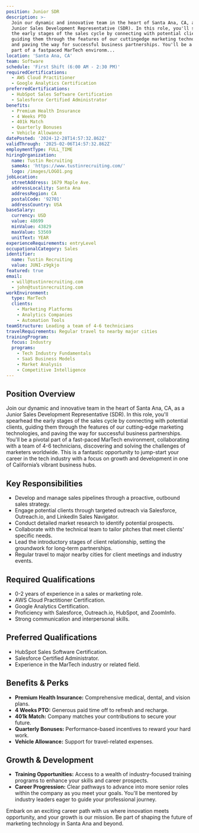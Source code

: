 ```yaml
---
position: Junior SDR
description: >-
  Join our dynamic and innovative team in the heart of Santa Ana, CA, as a
  Junior Sales Development Representative (SDR). In this role, you'll spearhead
  the early stages of the sales cycle by connecting with potential clients,
  guiding them through the features of our cuttingedge marketing technologies,
  and paving the way for successful business partnerships. You'll be a pivotal
  part of a fastpaced MarTech environm...
location: 'Santa Ana, CA'
team: Software
schedule: 'First Shift (6:00 AM - 2:30 PM)'
requiredCertifications:
  - AWS Cloud Practitioner
  - Google Analytics Certification
preferredCertifications:
  - HubSpot Sales Software Certification
  - Salesforce Certified Administrator
benefits:
  - Premium Health Insurance
  - 4 Weeks PTO
  - 401k Match
  - Quarterly Bonuses
  - Vehicle Allowance
datePosted: '2024-12-28T14:57:32.862Z'
validThrough: '2025-02-06T14:57:32.862Z'
employmentType: FULL_TIME
hiringOrganization:
  name: Tustin Recruiting
  sameAs: 'https://www.tustinrecruiting.com/'
  logo: /images/LOGO1.png
jobLocation:
  streetAddress: 1679 Maple Ave.
  addressLocality: Santa Ana
  addressRegion: CA
  postalCode: '92701'
  addressCountry: USA
baseSalary:
  currency: USD
  value: 48699
  minValue: 43829
  maxValue: 53569
  unitText: YEAR
experienceRequirements: entryLevel
occupationalCategory: Sales
identifier:
  name: Tustin Recruiting
  value: JUNI-z9gkjo
featured: true
email:
  - will@tustinrecruiting.com
  - john@tustinrecruiting.com
workEnvironment:
  type: MarTech
  clients:
    - Marketing Platforms
    - Analytics Companies
    - Automation Tools
teamStructure: Leading a team of 4-6 technicians
travelRequirements: Regular travel to nearby major cities
trainingProgram:
  focus: Industry
  programs:
    - Tech Industry Fundamentals
    - SaaS Business Models
    - Market Analysis
    - Competitive Intelligence
---
```


## Position Overview

Join our dynamic and innovative team in the heart of Santa Ana, CA, as a Junior Sales Development Representative (SDR). In this role, you'll spearhead the early stages of the sales cycle by connecting with potential clients, guiding them through the features of our cutting-edge marketing technologies, and paving the way for successful business partnerships. You'll be a pivotal part of a fast-paced MarTech environment, collaborating with a team of 4-6 technicians, discovering and solving the challenges of marketers worldwide. This is a fantastic opportunity to jump-start your career in the tech industry with a focus on growth and development in one of California’s vibrant business hubs.

## Key Responsibilities

- Develop and manage sales pipelines through a proactive, outbound sales strategy.
- Engage potential clients through targeted outreach via Salesforce, Outreach.io, and LinkedIn Sales Navigator.
- Conduct detailed market research to identify potential prospects.
- Collaborate with the technical team to tailor pitches that meet clients' specific needs.
- Lead the introductory stages of client relationship, setting the groundwork for long-term partnerships.
- Regular travel to major nearby cities for client meetings and industry events.

## Required Qualifications

- 0-2 years of experience in a sales or marketing role.
- AWS Cloud Practitioner Certification.
- Google Analytics Certification.
- Proficiency with Salesforce, Outreach.io, HubSpot, and ZoomInfo.
- Strong communication and interpersonal skills.

## Preferred Qualifications

- HubSpot Sales Software Certification.
- Salesforce Certified Administrator.
- Experience in the MarTech industry or related field.

## Benefits & Perks

- **Premium Health Insurance:** Comprehensive medical, dental, and vision plans.
- **4 Weeks PTO:** Generous paid time off to refresh and recharge.
- **401k Match:** Company matches your contributions to secure your future.
- **Quarterly Bonuses:** Performance-based incentives to reward your hard work.
- **Vehicle Allowance:** Support for travel-related expenses.

## Growth & Development

- **Training Opportunities:** Access to a wealth of industry-focused training programs to enhance your skills and career prospects.
- **Career Progression:** Clear pathways to advance into more senior roles within the company as you meet your goals. You'll be mentored by industry leaders eager to guide your professional journey.

Embark on an exciting career path with us where innovation meets opportunity, and your growth is our mission. Be part of shaping the future of marketing technology in Santa Ana and beyond.
